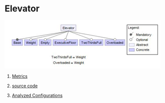 # Elevator

![image](https://raw.githubusercontent.com/fischerJF/challenge/master/featureModel/Elevator.JPG)

1. [Metrics](https://github.com/fischerJF/challenge/blob/master/metrics/Elevator.csv)
 
2. [source code](https://github.com/fischerJF/challenge/tree/master/workspace_IncLing/Elevator)

3. [Analyzed Configurations](https://github.com/fischerJF/challenge/tree/master/workspace_IncLing/Tools/All_valid_conf/elevator/products)
